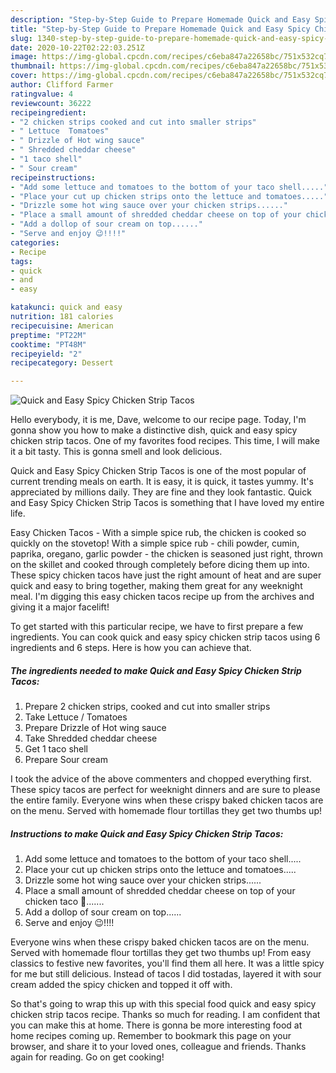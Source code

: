 ```yaml
---
description: "Step-by-Step Guide to Prepare Homemade Quick and Easy Spicy Chicken Strip Tacos"
title: "Step-by-Step Guide to Prepare Homemade Quick and Easy Spicy Chicken Strip Tacos"
slug: 1340-step-by-step-guide-to-prepare-homemade-quick-and-easy-spicy-chicken-strip-tacos
date: 2020-10-22T02:22:03.251Z
image: https://img-global.cpcdn.com/recipes/c6eba847a22658bc/751x532cq70/quick-and-easy-spicy-chicken-strip-tacos-recipe-main-photo.jpg
thumbnail: https://img-global.cpcdn.com/recipes/c6eba847a22658bc/751x532cq70/quick-and-easy-spicy-chicken-strip-tacos-recipe-main-photo.jpg
cover: https://img-global.cpcdn.com/recipes/c6eba847a22658bc/751x532cq70/quick-and-easy-spicy-chicken-strip-tacos-recipe-main-photo.jpg
author: Clifford Farmer
ratingvalue: 4
reviewcount: 36222
recipeingredient:
- "2 chicken strips cooked and cut into smaller strips"
- " Lettuce  Tomatoes"
- " Drizzle of Hot wing sauce"
- " Shredded cheddar cheese"
- "1 taco shell"
- " Sour cream"
recipeinstructions:
- "Add some lettuce and tomatoes to the bottom of your taco shell....."
- "Place your cut up chicken strips onto the lettuce and tomatoes....."
- "Drizzle some hot wing sauce over your chicken strips......"
- "Place a small amount of shredded cheddar cheese on top of your chicken taco 🌮......."
- "Add a dollop of sour cream on top......"
- "Serve and enjoy 😉!!!!"
categories:
- Recipe
tags:
- quick
- and
- easy

katakunci: quick and easy 
nutrition: 181 calories
recipecuisine: American
preptime: "PT22M"
cooktime: "PT48M"
recipeyield: "2"
recipecategory: Dessert

---
```



![Quick and Easy Spicy Chicken Strip Tacos](https://img-global.cpcdn.com/recipes/c6eba847a22658bc/751x532cq70/quick-and-easy-spicy-chicken-strip-tacos-recipe-main-photo.jpg)

Hello everybody, it is me, Dave, welcome to our recipe page. Today, I'm gonna show you how to make a distinctive dish, quick and easy spicy chicken strip tacos. One of my favorites food recipes. This time, I will make it a bit tasty. This is gonna smell and look delicious.

Quick and Easy Spicy Chicken Strip Tacos is one of the most popular of current trending meals on earth. It is easy, it is quick, it tastes yummy. It's appreciated by millions daily. They are fine and they look fantastic. Quick and Easy Spicy Chicken Strip Tacos is something that I have loved my entire life.

Easy Chicken Tacos - With a simple spice rub, the chicken is cooked so quickly on the stovetop! With a simple spice rub - chili powder, cumin, paprika, oregano, garlic powder - the chicken is seasoned just right, thrown on the skillet and cooked through completely before dicing them up into. These spicy chicken tacos have just the right amount of heat and are super quick and easy to bring together, making them great for any weeknight meal. I&#39;m digging this easy chicken tacos recipe up from the archives and giving it a major facelift!


To get started with this particular recipe, we have to first prepare a few ingredients. You can cook quick and easy spicy chicken strip tacos using 6 ingredients and 6 steps. Here is how you can achieve that.

<!--inarticleads1-->

##### The ingredients needed to make Quick and Easy Spicy Chicken Strip Tacos:

1. Prepare 2 chicken strips, cooked and cut into smaller strips
1. Take  Lettuce / Tomatoes
1. Prepare  Drizzle of Hot wing sauce
1. Take  Shredded cheddar cheese
1. Get 1 taco shell
1. Prepare  Sour cream


I took the advice of the above commenters and chopped everything first. These spicy tacos are perfect for weeknight dinners and are sure to please the entire family. Everyone wins when these crispy baked chicken tacos are on the menu. Served with homemade flour tortillas they get two thumbs up! 

<!--inarticleads2-->

##### Instructions to make Quick and Easy Spicy Chicken Strip Tacos:

1. Add some lettuce and tomatoes to the bottom of your taco shell.....
1. Place your cut up chicken strips onto the lettuce and tomatoes.....
1. Drizzle some hot wing sauce over your chicken strips......
1. Place a small amount of shredded cheddar cheese on top of your chicken taco 🌮.......
1. Add a dollop of sour cream on top......
1. Serve and enjoy 😉!!!!


Everyone wins when these crispy baked chicken tacos are on the menu. Served with homemade flour tortillas they get two thumbs up! From easy classics to festive new favorites, you&#39;ll find them all here. It was a little spicy for me but still delicious. Instead of tacos I did tostadas, layered it with sour cream added the spicy chicken and topped it off with. 

So that's going to wrap this up with this special food quick and easy spicy chicken strip tacos recipe. Thanks so much for reading. I am confident that you can make this at home. There is gonna be more interesting food at home recipes coming up. Remember to bookmark this page on your browser, and share it to your loved ones, colleague and friends. Thanks again for reading. Go on get cooking!
